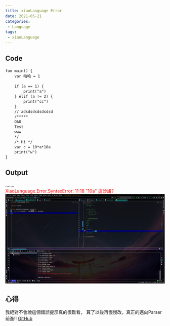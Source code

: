```yaml
---
title: xiaoLanguage Error
date: 2021-05-21
categories:
 - Language
tags:
 - xiaoLanguage
---
```



## Code
``` {16}
fun main() {
    var 哈哈 = 1
    
    if (a == 1) {
        print("a")
    } elif (a != 2) {
        print("cc")
    }
    // adsdsdsdsdsdsd
    /*****
    OAO
    Test
    www
    */
    /* Hi */
    var c = 10*a*10a
    print("w")
}
```

## Output
....... <br>
<span style="color:red">XiaoLanguage.Error.SyntaxError: 11:18 "10a" 這沙誵?</span>
![就圖片而已啦](./image/code-3.png)



## 心得
我絕對不會說這個錯誤提示真的很難看，
算了以後再慢慢改，真正的邁向Parser前進!!
[GitHub](https://github.com/xiaoxigua-1/XiaoLanguage)